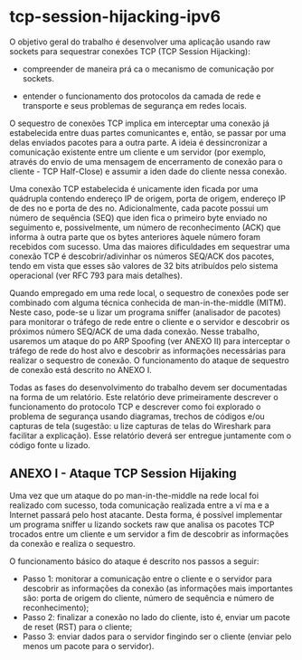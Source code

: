 # tcp-session-hijacking-ipv6

O objetivo geral do trabalho é desenvolver uma aplicação usando raw sockets para sequestrar conexões TCP (TCP Session Hijacking):

  - compreender de maneira prá ca o mecanismo de comunicação por sockets.
  
  - entender o funcionamento dos protocolos da camada de rede e transporte e seus problemas de segurança em redes locais.


O sequestro de conexões TCP implica em interceptar uma conexão já estabelecida entre duas partes comunicantes e, então, se passar por uma delas enviados pacotes para a outra parte. A ideia é dessincronizar a comunicação existente entre um cliente e um servidor (por exemplo, através do envio de uma mensagem de encerramento de conexão para o cliente - TCP Half-Close) e assumir a iden dade do cliente nessa conexão.

Uma conexão TCP estabelecida é unicamente iden ficada por uma quádrupla contendo endereço IP de origem, porta de origem, endereço IP de des no e porta de des no. Adicionalmente, cada pacote possui um número de sequência (SEQ) que iden fica o primeiro byte enviado no seguimento e, possivelmente, um número de reconhecimento (ACK) que informa à outra parte que os bytes anteriores àquele número foram recebidos com sucesso. Uma das maiores dificuldades em sequestrar uma conexão TCP é descobrir/adivinhar os números SEQ/ACK dos pacotes, tendo em vista que esses são valores de 32 bits atribuídos pelo sistema operacional (ver RFC 793 para mais detalhes).

Quando empregado em uma rede local, o sequestro de conexões pode ser combinado com alguma técnica conhecida de man-in-the-middle (MITM). Neste caso, pode-se u lizar um programa sniffer (analisador de pacotes) para monitorar o tráfego de rede entre o cliente e o servidor e descobrir os próximos número SEQ/ACK de uma dada conexão. Nesse trabalho, usaremos um ataque do  po ARP Spoofing (ver ANEXO II) para interceptar o tráfego de rede do host alvo e descobrir as informações necessárias para realizar o sequestro de conexão. O funcionamento do ataque de sequestro de conexão está descrito no ANEXO I.

Todas as fases do desenvolvimento do trabalho devem ser documentadas na forma de um relatório. Este relatório deve primeiramente descrever o funcionamento do protocolo TCP e descrever como foi explorado o problema de segurança usando diagramas, trechos de códigos e/ou capturas de tela (sugestão: u lize capturas de telas do Wireshark para facilitar a explicação). Esse relatório deverá ser entregue juntamente com o código fonte u lizado.

## ANEXO I - Ataque TCP Session Hijaking

Uma vez que um ataque do  po man-in-the-middle na rede local foi realizado com sucesso, toda comunicação realizada entre a ví ma e a Internet passará pelo host atacante. Desta forma, é possível implementar um programa sniffer u lizando sockets raw que analisa os pacotes TCP trocados entre um cliente e um servidor a fim de descobrir as informações da conexão e realiza o sequestro.

O funcionamento básico do ataque é descrito nos passos a seguir:
- Passo 1: monitorar a comunicação entre o cliente e o servidor para descobrir as informações da conexão (as informações mais importantes são: porta de origem do cliente, número de sequência e número de reconhecimento);
- Passo 2: finalizar a conexão no lado do cliente, isto é, enviar um pacote de reset (RST) para o cliente;
- Passo 3: enviar dados para o servidor fingindo ser o cliente (enviar pelo menos um pacote para o servidor).
